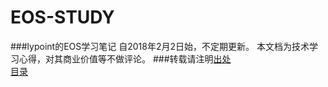 # EOS-STUDY
###lypoint的EOS学习笔记
	自2018年2月2日始，不定期更新。
	本文档为技术学习心得，对其商业价值等不做评论。
###转载请注明[出处](https://github.com/lypoint/EOS-STUDY)
<br>
[目录](./目录.md)